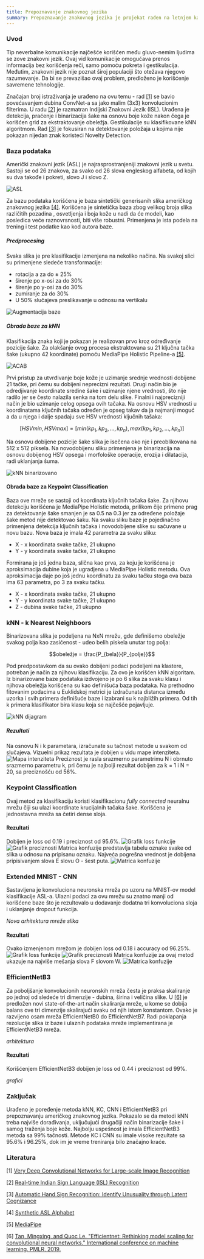 ```yaml
---
title: Prepoznavanje znakovnog jezika
summary: Prepoznavanje znakovnog jezika je projekat rađen na letnjem kampu za stare polaznike 2022. godine od Zlate Stefanović i Vladana Bašića.
---
```


### Uvod

Tip neverbalne komunikacije najčešće korišćen među gluvo-nemim ljudima se zove znakovni jezik. Ovaj vid komunikacije omogućava prenos informacija bez korišćenja reči, samo pomoću pokreta i gestikulacija. Međutim, znakovni jezik nije poznat široj populaciji što otežava njegovo razumevanje. Da bi se prevazišao ovaj problem, predloženo je korišćenje savremene tehnologije.

Značajan broj istraživanja je urađeno na ovu temu - rad [[1]](http://arxiv.org/abs/1409.1556) se bavio povećavanjem dubina ConvNet-a sa jako malim (3x3) konvolucionim filterima. U radu [[2]](https://arxiv.org/ftp/arxiv/papers/2108/2108.10970.pdf) je razmatran Indijski Znakovni Jezik (ISL). Urađena je detekcija, praćenje i binarizacija šake na osnovu boje kože nakon čega je korišćen grid za ekstraktovanje obeležja. Gestikulacije su klasifikovane kNN algoritmom. Rad [[3]](https://arxiv.org/pdf/2110.15542.pdf) je fokusiran na detektovanje položaja u kojima nije pokazan nijedan znak koristeći Novelty Detection.

### Baza podataka

Američki znakovni jezik (ASL) je najrasprostranjeniji znakovni jezik u svetu. Sastoji se od 26 znakova, za svako od 26 slova engleskog alfabeta, od kojih su dva takođe i pokreti, slovo J i slovo Z.

![ASL](/images/2022/prepoznavanje-znakovnog-jezika/asll.png)

Za bazu podataka korišćena je baza sintetički generisanih slika američkog znakovnog jezika [[4]](kaggle.com/datasets/lexset/synthetic-asl-alphabet). Korišćena je sintetička baza zbog velikog broja slika različitih pozadina , osvetljenja i boja kože u nadi da će modeli, kao posledica veće raznovrsnosti, biti više robustni. Primenjena je ista podela na trening i test podatke kao kod autora baze.

##### Predprocesing

Svaka slika je pre klasifikacije izmenjena na nekoliko načina. Na svakoj slici su primenjene sledeće transformacije:

- rotacija a za do $\pm$ 25%
- širenje po x-osi za do 30%
- širenje po y-osi za do 30%
- zumiranje za do 30%
- U 50% slučajeva preslikavanje u odnosu na vertikalu

![Augmentacija baze](/images/2022/prepoznavanje-znakovnog-jezika/data_augmentation.png)

##### Obrada baze za kNN

Klasifikacija znaka koji je pokazan je realizovan prvo kroz određivanje pozicije šake. Za olakšanje ovog procesa ekstraktovana su 21 ključna tačka šake (ukupno 42 koordinate) pomoću MediaPipe Holistic Pipeline-a [[5]](https://google.github.io/mediapipe/solutions/holistic.html).

![ACAB](/images/2022/prepoznavanje-znakovnog-jezika/acab.PNG)

Prvi pristup za utvrđivanje boje kože je uzimanje srednje vrednosti dobijene 21 tačke, pri čemu su dobijeni neprecizni rezultati. Drugi način bio je odredjivanje koordinate sredine šake i uzimanje njene vrednosti, što nije radilo jer se često nalazila senka na tom delu slike. Finalni i najprecizniji način je bio uzimanje celog opsega ovih tačaka. Na osnovu HSV vrednosti u koordinatama ključnih tačaka određen je opseg takav da ja najmanji moguć a da u njega i dalje spadaju sve HSV vrednosti ključnih tašaka:

$$[HSVmin, HSVmax] = [min(kp_{1},kp_{2},...,kp_{n}), max(kp_{1},kp_{2},...,kp_{n})]$$

Na osnovu dobijene pozicije šake slika je isečena oko nje i preoblikovana na 512 x 512 piksela. Na novodobijenu sliku primenjena je binarizacija na osnovu dobijenog HSV opsega i morfološke operacije, erozija i dilatacija, radi uklanjanja šuma.

![kNN binarizovano](/images/2022/prepoznavanje-znakovnog-jezika/kNN_binarised.PNG)

#### Obrada baze za Keypoint Classification

Baza ove mreže se sastoji od koordinata ključnih tačaka šake. Za njihovu detekciju korišćena je MediaPipe Holistic metoda, prilikom čije primene prag za detektovanje šake smanjen je sa 0.5 na 0.3 jer za određene položaje šake metod nije detektovao šaku. Na svaku sliku baze je pojedinačno primenjena detekcija ključnih tačaka i novodobijene slike su sačuvane u novu bazu. Nova baza je imala 42 parametra za svaku sliku:

- X - x koordinata svake tačke, 21 ukupno
- Y - y koordinata svake tačke, 21 ukupno

Formirana je još jedna baza, slična kao prva, za koju je korišćena je aproksimacija dubine koja je ugradjena u MediaPipe Holistic metodu. Ova aproksimacija daje po još jednu koordinatu za svaku tačku stoga ova baza ima 63 parametra, po 3 za svaku tačku.

- X - x koordinata svake tačke, 21 ukupno
- Y - y koordinata svake tačke, 21 ukupno
- Z - dubina svake tačke, 21 ukupno

### kNN - k Nearest Neighboors

Binarizovana slika je podeljena na NxN mrežu, gde definišemo obeležje svakog polja kao zasićenost - udeo belih piskela unutar tog polja:

$$obeležje = \frac{P_{bela}}{P_{polje}}$$

Pod predpostavkom da su ovako dobijeni podaci podeljeni na klastere, potreban je način za njihovu klasifikaciju. Za ovo je korišćen kNN algoritam. Iz binarizovane baze podataka izdvojeno je po 6 slika za svaku klasu i njihova obeležja korišćena su kao definišuća baza podataka. Na prethodno fitovanim podacima u Euklidskoj metrici je izdračunata distanca između uzorka i svih primera definišuće baze i izabrani su k najbližih primera. Od tih k primera klasifikator bira klasu koja se najčešće pojavljuje.

![kNN dijagram](/images/2022/prepoznavanje-znakovnog-jezika/kNN_dijagram_za_izvestaj.svg)

##### Rezultati

Na osnovu N i k parametara, izračunate su tačnost metode u svakom od slučajeva. Vizuelni prikaz rezultata je dobijen u vidu mape intenziteta.
![Mapa intenziteta](/images/2022/prepoznavanje-znakovnog-jezika/heatmap.png)
Preciznost je rasla srazmerno parametrimu N i obrnuto srazmerno parametru k, pri čemu je najbolji rezultat dobijen za k = 1 i N = 20, sa preciznošću od 56%.

### Keypoint Classification

Ovaj metod za klasifikaciju koristi klasifikacionu _fully connected_ neuralnu mrežu čiji su ulazi koordinate krucijalnih tačaka šake.
Korišćena je jednostavna mreža sa četiri dense sloja.

#### Rezultati

Dobijen je loss od 0.19 i preciznost od 95.6%.
![Grafik loss funkcije](/images/2022/prepoznavanje-znakovnog-jezika/training_graph.png)
![Grafik preciznosti](/images/2022/prepoznavanje-znakovnog-jezika/accuracy_graph.png)
Matrica konfuzije predstavlja tabelu oznake svake od slika u odnosu na pripisanu oznaku. Najveća pogrešna vrednost je dobijena pripisivanjem slova E slovu O - šest puta.
![Matrica konfuzije](/images/2022/prepoznavanje-znakovnog-jezika/confusion_matrix.png)

### Extended MNIST - CNN

Sastavljena je konvoluciona neuronska mreža po uzoru na MNIST-ov model klasifikacije ASL-a. Ulazni podaci za ovu mrežu su znatno manji od korišćene baze što je rezultovalo u dodavanje dodatna tri konvoluciona sloja i uklanjanje dropout funkcija.

_Nova arhitektura mreže slika_

#### Rezultati

Ovako izmenjenom mrežom je dobijen loss od 0.18 i accuracy od 96.25%.
![Grafik loss funkcije](/images/2022/prepoznavanje-znakovnog-jezika/loss_graph.png)
![Grafik preciznosti](/images/2022/prepoznavanje-znakovnog-jezika/accuracy_graph_MNIST.png)
Matrica konfuzije za ovaj metod ukazuje na najviše mešanja slova F slovom W.
![Matrica konfuzije](/images/2022/prepoznavanje-znakovnog-jezika/confusion_matrix_MNIST.png)

### EfficientNetB3

Za poboljšanje konvolucionih neuronskih mreža česta je praksa skaliranje po jednoj od sledeće tri dimenzije - dubina, širina i veličina slike. U [[6]](https://arxiv.org/pdf/1905.11946.pdf) je predložen novi state-of-the-art način skaliranja mreže, u kome se dobija balans ove tri dimenzije skalirajući svaku od njih istom konstantom. Ovako je razvijeno osam mreža EfficientNetB0 do EfficientNetB7.
Radi poklapanja rezolucije slika iz baze i ulaznih podataka mreže implementirana je EfficientNetB3 mreža.

_arhitektura_

#### Rezultati

Korišćenjem EfficientNetB3 dobijen je loss od 0.44 i preciznost od 99%.

_grafici_

### Zaključak

Urađeno je poređenje metoda kNN, KC, CNN i EfficientNetB3 pri prepoznavanju američkog znakovnog jezika. Pokazalo se da metodi kNN treba najviše dorađivanja, uključujući drugačiji način binarizacije šake i samog traženja boje kože. Najbolju uspešnost je imala EfficientNetB3 metoda sa 99% tačnosti. Metode KC i CNN su imale visoke rezultate sa 95.6% i 96.25%, dok im je vreme treniranja bilo značajno kraće.

### Literatura

[1] [Very Deep Convolutional Networks for Large-scale Image Recognition](http://arxiv.org/abs/1409.1556)

[2] [Real-time Indian Sign Language (ISL) Recognition](https://arxiv.org/ftp/arxiv/papers/2108/2108.10970.pdf)

[3] [Automatic Hand Sign Recognition: Identify Unusuality through Latent Cognizance](https://arxiv.org/pdf/2110.15542.pdf)

[4] [Synthetic ASL Alphabet](kaggle.com/datasets/lexset/synthetic-asl-alphabet)

[5] [MediaPipe](https://google.github.io/mediapipe/solutions/holistic.html)

[6] [Tan, Mingxing, and Quoc Le. "Efficientnet: Rethinking model scaling for convolutional neural networks." International conference on machine learning. PMLR, 2019.](https://arxiv.org/pdf/1905.11946.pdf)
